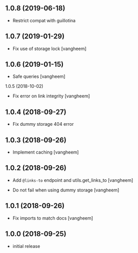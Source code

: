 1.0.8 (2019-06-18)
------------------

- Restrict compat with guillotina


1.0.7 (2019-01-29)
------------------

- Fix use of storage lock
  [vangheem]


1.0.6 (2019-01-15)
------------------

- Safe queries
  [vangheem]


1.0.5 (2018-10-02)

- Fix error on link integrity
  [vangheem]

## 1.0.4 (2018-09-27)

- Fix dummy storage 404 error

## 1.0.3 (2018-09-26)

- Implement caching
  [vangheem]


## 1.0.2 (2018-09-26)

- Add `@links-to` endpoint and utils.get_links_to
  [vangheem]

- Do not fail when using dummy storage
  [vangheem]

## 1.0.1 (2018-09-26)

- Fix imports to match docs
  [vangheem]


## 1.0.0 (2018-09-25)

- initial release
